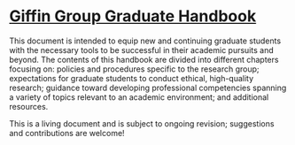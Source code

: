 # [Giffin Group Graduate Handbook](https://bdgiffin.github.io/Giffin-Group-Graduate-Handbook/giffin_group_graduate_handbook.pdf)

This document is intended to equip new and continuing graduate students with the necessary tools to be successful in their academic pursuits and beyond.
The contents of this handbook are divided into different chapters focusing on: policies and procedures specific to the research group; expectations for graduate students to conduct ethical, high-quality research; guidance toward developing professional competencies spanning a variety of topics relevant to an academic environment; and additional resources.

This is a living document and is subject to ongoing revision; suggestions and contributions are welcome!
